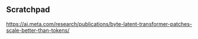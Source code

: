 ## Scratchpad

https://ai.meta.com/research/publications/byte-latent-transformer-patches-scale-better-than-tokens/
